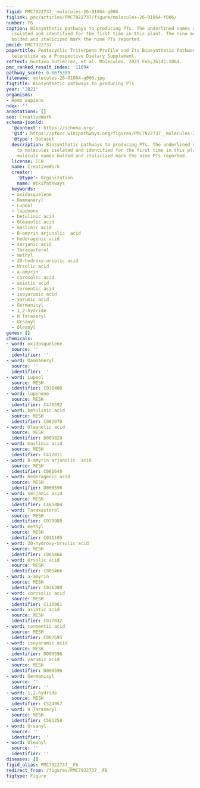 ```yaml
---
figid: PMC7922737__molecules-26-01064-g006
figlink: pmc/articles/PMC7922737/figure/molecules-26-01064-f006/
number: F6
caption: Biosynthetic pathways to producing PTs. The underlined names refer to molecules
  isolated and identified for the first time in this plant. The nine molecule names
  bolded and italicized mark the nine PTs reported.
pmcid: PMC7922737
papertitle: Pentacyclic Triterpene Profile and Its Biosynthetic Pathway in Cecropia
  telenitida as a Prospective Dietary Supplement.
reftext: Gustavo Gutiérrez, et al. Molecules. 2021 Feb;26(4):1064.
pmc_ranked_result_index: '11094'
pathway_score: 0.8675389
filename: molecules-26-01064-g006.jpg
figtitle: Biosynthetic pathways to producing PTs
year: '2021'
organisms:
- Homo sapiens
ndex: ''
annotations: []
seo: CreativeWork
schema-jsonld:
  '@context': https://schema.org/
  '@id': https://pfocr.wikipathways.org/figures/PMC7922737__molecules-26-01064-g006.html
  '@type': Dataset
  description: Biosynthetic pathways to producing PTs. The underlined names refer
    to molecules isolated and identified for the first time in this plant. The nine
    molecule names bolded and italicized mark the nine PTs reported.
  license: CC0
  name: CreativeWork
  creator:
    '@type': Organization
    name: WikiPathways
  keywords:
  - oxidosquelene
  - Dammaneryl
  - Lupeol
  - lupenone
  - betulinic acid
  - Oleanolic acid
  - maslinic acid
  - B-amyrin arjunolic  acid
  - hederagenic acid
  - serjanic acid
  - Taraxasterol
  - methyl
  - 20-hydroxy-ursolic acid
  - Ursolic acid
  - a-amyrin
  - corosolic acid
  - asiatic acid
  - tormentic acid
  - isoyarumic acid
  - yarumic acid
  - Germanicyl
  - 1,2-hydride
  - H Taraxeryl
  - Ursanyl
  - Oleanyl
genes: []
chemicals:
- word: oxidosquelene
  source: ''
  identifier: ''
- word: Dammaneryl
  source: ''
  identifier: ''
- word: Lupeol
  source: MESH
  identifier: C010480
- word: lupenone
  source: MESH
  identifier: C470592
- word: betulinic acid
  source: MESH
  identifier: C002070
- word: Oleanolic acid
  source: MESH
  identifier: D009828
- word: maslinic acid
  source: MESH
  identifier: C412811
- word: B-amyrin arjunolic  acid
  source: MESH
  identifier: C061640
- word: hederagenic acid
  source: MESH
  identifier: D000596
- word: serjanic acid
  source: MESH
  identifier: C465804
- word: Taraxasterol
  source: MESH
  identifier: C079988
- word: methyl
  source: MESH
  identifier: C031105
- word: 20-hydroxy-ursolic acid
  source: MESH
  identifier: C005466
- word: Ursolic acid
  source: MESH
  identifier: C005466
- word: a-amyrin
  source: MESH
  identifier: C036380
- word: corosolic acid
  source: MESH
  identifier: C113861
- word: asiatic acid
  source: MESH
  identifier: C017032
- word: tormentic acid
  source: MESH
  identifier: C007695
- word: isoyarumic acid
  source: MESH
  identifier: D000596
- word: yarumic acid
  source: MESH
  identifier: D000596
- word: Germanicyl
  source: ''
  identifier: ''
- word: 1,2-hydride
  source: MESH
  identifier: C524957
- word: H Taraxeryl
  source: MESH
  identifier: C561258
- word: Ursanyl
  source: ''
  identifier: ''
- word: Oleanyl
  source: ''
  identifier: ''
diseases: []
figid_alias: PMC7922737__F6
redirect_from: /figures/PMC7922737__F6
figtype: Figure
---
```

